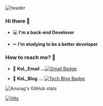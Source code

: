 ![header](https://capsule-render.vercel.app/api?type=wave&color=auto&height=300&section=header&text=ByeongjunLim&fontSize=90)

### Hi there 👋

 - 💻  **I'm a back-end Develover**    

 - ✏  **I'm studying to be a better developer**

### How to reach me? 🤔

- 📮  **KeL_Email ...**[![Gmail Badge](https://img.shields.io/badge/Gmail-d14836?style=flat-square&logo=Gmail&logoColor=white&link=mailto:dnjwm8612@gmail.com)](mailto:dbhwn8612@gmail.com)

- 📗  **KeL_Blog ...** [![Tech Blog Badge](http://img.shields.io/badge/-Velog-20c997?style=flat&logo=blogger&logoColor=white&link=https://velog.io/@dnjwm8612)](https://velog.io/@dnjwm8612)

![Anurag's GitHub stats](https://github-readme-stats.vercel.app/api?username=dnjwm8612&show_icons=true&theme=radical)

[![Hits](https://hits.seeyoufarm.com/api/count/incr/badge.svg?url=https%3A%2F%2Fgithub.com%2Fdnjwm8612%2Fhit-counter&count_bg=%2379C83D&title_bg=%23555555&icon=&icon_color=%23E7E7E7&title=hits&edge_flat=false)](https://hits.seeyoufarm.com)
